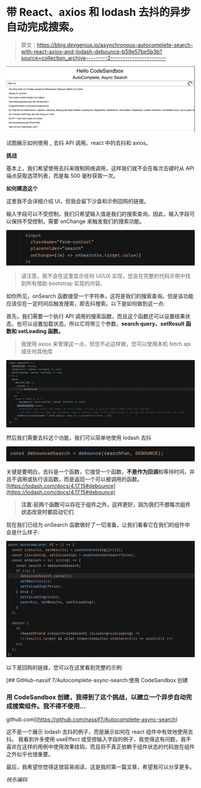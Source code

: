 # 带 React、axios 和 lodash 去抖的异步自动完成搜索。

> 原文：<https://blog.devgenius.io/asynchronous-autocomplete-search-with-react-axios-and-lodash-debounce-b59e57be5b3b?source=collection_archive---------2----------------------->

![](img/625f5516588e62427c9be697c666bfb6.png)

试图展示如何使用 _ 去抖 API 调用。react 中的去抖和 axios。

**挑战**

基本上，我们希望使用去抖来限制网络调用，这样我们就不会在每次击键时从 API 端点获取选项列表，而是每 500 毫秒获取一次。

**如何建造这个**

这里我不会详细介绍 UI，但我会留下沙盒和示例回购的链接。

输入字段可以不受控制，我们只希望输入值是我们的搜索查询。因此，输入字段可以保持不受控制，需要 onChange 来触发我们的搜索功能。

![](img/c74509d2451f5327352461f3e4192ae6.png)

> 请注意，我不会在这里显示任何 UI/UX 实现，您会在完整的代码示例中找到所有借助 bootstrap 实现的内容。

如你所见，onSearch 函数接受一个字符串，这将是我们的搜索查询。但是该功能应该仅在一定时间后触发搜索，即去抖搜索。以下是如何做到这一点:

首先，我们需要一个执行 API 调用的搜索函数，而且这个函数还可以设置结果状态，也可以设置加载状态，所以它将带三个参数，**search query、setResult 函数和 setLoading 函数。**

> 我使用 axios 来管理这一点，但您不必这样做，您可以使用本机 fetch api 或任何其他库

![](img/ba938558ad9b25022f8028553609d58e.png)

然后我们需要去抖这个功能，我们可以简单地使用 lodash 去抖

![](img/f69cadfdf6be72ce9dd75f7e639b900b.png)

关键是要明白，去抖是一个函数，它接受一个函数，**不是作为回调**和等待时间，并且不调用或执行该函数，而是返回一个可以被调用的函数。
[https://lodash.com/docs/4.17.15#debounce](https://lodash.com/docs/4.17.15#debounce)

> **注意:前两个函数可以存在于组件之外，这样更好，因为我们不想每次组件状态改变时都启动它们**

现在我们已经为 onSearch 函数做好了一切准备，让我们看看它在我们的组件中会是什么样子:

![](img/988ad35d904c3656b180d8d19bead9b8.png)

以下是回购的链接，您可以在这里看到完整的示例:

[](https://github.com/nassif7/Autocomplete-async-search) [## GitHub-nassif 7/Autocomplete-async-search:使用 CodeSandbox 创建

### 用 CodeSandbox 创建，我得到了这个挑战，以建立一个异步自动完成搜索组件。我不得不使用…

github.com](https://github.com/nassif7/Autocomplete-async-search) 

这不是一个展示 lodash 去抖的例子，而是展示如何在 react 组件中有效地使用去抖。
我看到许多使用 useEffect 或受控输入字段的例子，我觉得这有问题，我不喜欢在这样的用例中使用效果挂钩，而且将不真正依赖于组件状态的代码放在组件之外似乎也很重要。

最后，我希望你觉得这很容易阅读，这是我的第一篇文章，希望我可以分享更多。

*快乐编码*